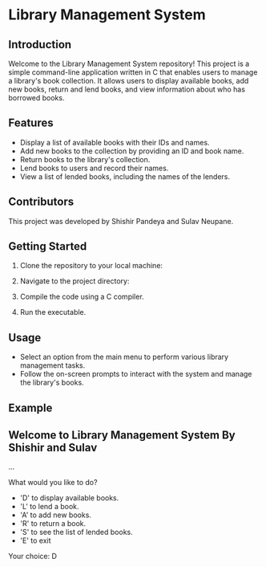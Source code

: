 # Library Management System

## Introduction
Welcome to the Library Management System repository! This project is a simple command-line application written in C that enables users to manage a library's book collection. It allows users to display available books, add new books, return and lend books, and view information about who has borrowed books.

## Features
- Display a list of available books with their IDs and names.
- Add new books to the collection by providing an ID and book name.
- Return books to the library's collection.
- Lend books to users and record their names.
- View a list of lended books, including the names of the lenders.

## Contributors
This project was developed by Shishir Pandeya and Sulav Neupane.

## Getting Started
1. Clone the repository to your local machine:

2. Navigate to the project directory:

3. Compile the code using a C compiler.

4. Run the executable.

## Usage
- Select an option from the main menu to perform various library management tasks.
- Follow the on-screen prompts to interact with the system and manage the library's books.

## Example
Welcome to Library Management System By Shishir and Sulav
-----------------------------------------------
...

What would you like to do?
 - 'D' to display available books.
 - 'L' to lend a book.
 - 'A' to add new books.
 - 'R' to return a book.
 - 'S' to see the list of lended books.
 - 'E' to exit

Your choice: D